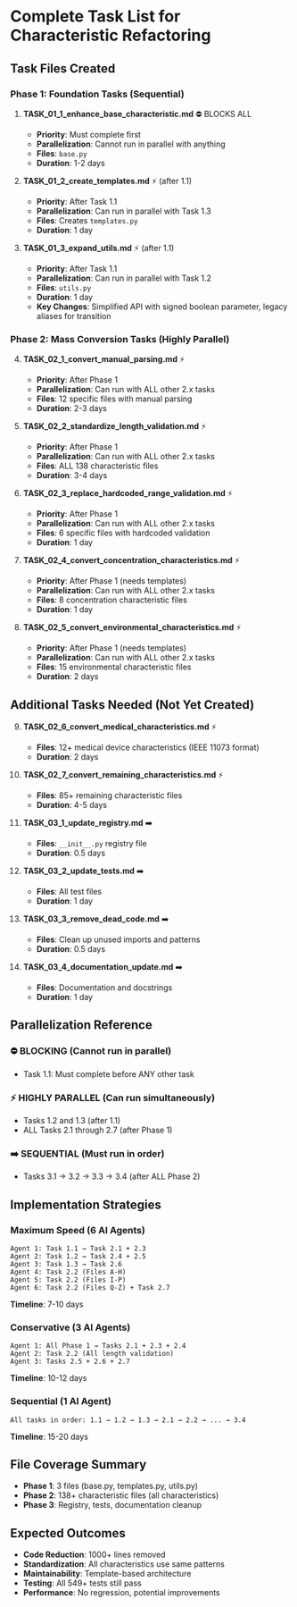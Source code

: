 # Complete Task List for Characteristic Refactoring

## Task Files Created

### Phase 1: Foundation Tasks (Sequential)

1. **TASK_01_1_enhance_base_characteristic.md** ⛔ BLOCKS ALL
   - **Priority**: Must complete first
   - **Parallelization**: Cannot run in parallel with anything
   - **Files**: `base.py`
   - **Duration**: 1-2 days

2. **TASK_01_2_create_templates.md** ⚡ (after 1.1)
   - **Priority**: After Task 1.1
   - **Parallelization**: Can run in parallel with Task 1.3
   - **Files**: Creates `templates.py`
   - **Duration**: 1 day

3. **TASK_01_3_expand_utils.md** ⚡ (after 1.1)
   - **Priority**: After Task 1.1
   - **Parallelization**: Can run in parallel with Task 1.2
   - **Files**: `utils.py`
   - **Duration**: 1 day
   - **Key Changes**: Simplified API with signed boolean parameter, legacy aliases for transition

### Phase 2: Mass Conversion Tasks (Highly Parallel)

4. **TASK_02_1_convert_manual_parsing.md** ⚡
   - **Priority**: After Phase 1
   - **Parallelization**: Can run with ALL other 2.x tasks
   - **Files**: 12 specific files with manual parsing
   - **Duration**: 2-3 days

5. **TASK_02_2_standardize_length_validation.md** ⚡
   - **Priority**: After Phase 1
   - **Parallelization**: Can run with ALL other 2.x tasks
   - **Files**: ALL 138 characteristic files
   - **Duration**: 3-4 days

6. **TASK_02_3_replace_hardcoded_range_validation.md** ⚡
   - **Priority**: After Phase 1
   - **Parallelization**: Can run with ALL other 2.x tasks
   - **Files**: 6 specific files with hardcoded validation
   - **Duration**: 1 day

7. **TASK_02_4_convert_concentration_characteristics.md** ⚡
   - **Priority**: After Phase 1 (needs templates)
   - **Parallelization**: Can run with ALL other 2.x tasks
   - **Files**: 8 concentration characteristic files
   - **Duration**: 1 day

8. **TASK_02_5_convert_environmental_characteristics.md** ⚡
   - **Priority**: After Phase 1 (needs templates)
   - **Parallelization**: Can run with ALL other 2.x tasks
   - **Files**: 15 environmental characteristic files
   - **Duration**: 2 days

## Additional Tasks Needed (Not Yet Created)

9. **TASK_02_6_convert_medical_characteristics.md** ⚡
   - **Files**: 12+ medical device characteristics (IEEE 11073 format)
   - **Duration**: 2 days

10. **TASK_02_7_convert_remaining_characteristics.md** ⚡
    - **Files**: 85+ remaining characteristic files
    - **Duration**: 4-5 days

11. **TASK_03_1_update_registry.md** ➡️
    - **Files**: `__init__.py` registry file
    - **Duration**: 0.5 days

12. **TASK_03_2_update_tests.md** ➡️
    - **Files**: All test files
    - **Duration**: 1 day

13. **TASK_03_3_remove_dead_code.md** ➡️
    - **Files**: Clean up unused imports and patterns
    - **Duration**: 0.5 days

14. **TASK_03_4_documentation_update.md** ➡️
    - **Files**: Documentation and docstrings
    - **Duration**: 1 day

## Parallelization Reference

### ⛔ BLOCKING (Cannot run in parallel)
- Task 1.1: Must complete before ANY other task

### ⚡ HIGHLY PARALLEL (Can run simultaneously)
- Tasks 1.2 and 1.3 (after 1.1)
- ALL Tasks 2.1 through 2.7 (after Phase 1)

### ➡️ SEQUENTIAL (Must run in order)
- Tasks 3.1 → 3.2 → 3.3 → 3.4 (after ALL Phase 2)

## Implementation Strategies

### Maximum Speed (6 AI Agents)
```
Agent 1: Task 1.1 → Task 2.1 + 2.3
Agent 2: Task 1.2 → Task 2.4 + 2.5
Agent 3: Task 1.3 → Task 2.6
Agent 4: Task 2.2 (Files A-H)
Agent 5: Task 2.2 (Files I-P)
Agent 6: Task 2.2 (Files Q-Z) + Task 2.7
```
**Timeline**: 7-10 days

### Conservative (3 AI Agents)
```
Agent 1: All Phase 1 → Tasks 2.1 + 2.3 + 2.4
Agent 2: Task 2.2 (All length validation)
Agent 3: Tasks 2.5 + 2.6 + 2.7
```
**Timeline**: 10-12 days

### Sequential (1 AI Agent)
```
All tasks in order: 1.1 → 1.2 → 1.3 → 2.1 → 2.2 → ... → 3.4
```
**Timeline**: 15-20 days

## File Coverage Summary

- **Phase 1**: 3 files (base.py, templates.py, utils.py)
- **Phase 2**: 138+ characteristic files (all characteristics)
- **Phase 3**: Registry, tests, documentation cleanup

## Expected Outcomes

- **Code Reduction**: 1000+ lines removed
- **Standardization**: All characteristics use same patterns
- **Maintainability**: Template-based architecture
- **Testing**: All 549+ tests still pass
- **Performance**: No regression, potential improvements
